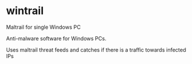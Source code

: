 # wintrail
Maltrail for single Windows PC


Anti-malware software for Windows PCs.

Uses maltrail threat feeds and catches if there is a traffic towards infected IPs
